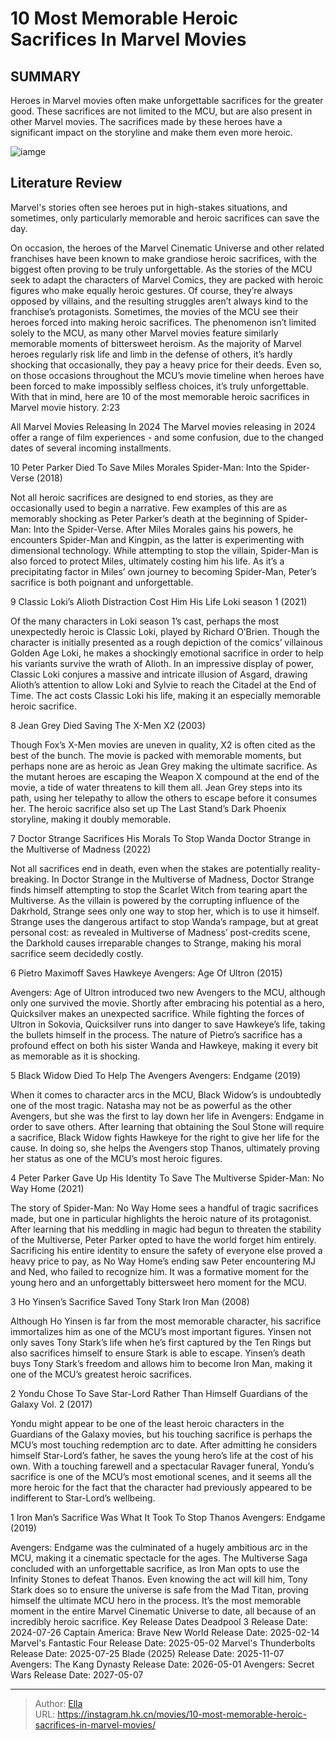 # 10 Most Memorable Heroic Sacrifices In Marvel Movies


## SUMMARY 


 Heroes in Marvel movies often make unforgettable sacrifices for the greater good. 
 These sacrifices are not limited to the MCU, but are also present in other Marvel movies. 
 The sacrifices made by these heroes have a significant impact on the storyline and make them even more heroic. 

![iamge](https://static1.srcdn.com/wordpress/wp-content/uploads/2024/01/marvel-movie-heroic-sacrifices.jpg)

## Literature Review

Marvel&#39;s stories often see heroes put in high-stakes situations, and sometimes, only particularly memorable and heroic sacrifices can save the day.




On occasion, the heroes of the Marvel Cinematic Universe and other related franchises have been known to make grandiose heroic sacrifices, with the biggest often proving to be truly unforgettable. As the stories of the MCU seek to adapt the characters of Marvel Comics, they are packed with heroic figures who make equally heroic gestures. Of course, they’re always opposed by villains, and the resulting struggles aren’t always kind to the franchise’s protagonists. Sometimes, the movies of the MCU see their heroes forced into making heroic sacrifices.
The phenomenon isn’t limited solely to the MCU, as many other Marvel movies feature similarly memorable moments of bittersweet heroism. As the majority of Marvel heroes regularly risk life and limb in the defense of others, it’s hardly shocking that occasionally, they pay a heavy price for their deeds. Even so, on those occasions throughout the MCU’s movie timeline when heroes have been forced to make impossibly selfless choices, it’s truly unforgettable. With that in mind, here are 10 of the most memorable heroic sacrifices in Marvel movie history.
 2:23                  
 
 All Marvel Movies Releasing In 2024 
The Marvel movies releasing in 2024 offer a range of film experiences - and some confusion, due to the changed dates of several incoming installments.












 








 10  Peter Parker Died To Save Miles Morales 
Spider-Man: Into the Spider-Verse (2018)
        

Not all heroic sacrifices are designed to end stories, as they are occasionally used to begin a narrative. Few examples of this are as memorably shocking as Peter Parker’s death at the beginning of Spider-Man: Into the Spider-Verse. After Miles Morales gains his powers, he encounters Spider-Man and Kingpin, as the latter is experimenting with dimensional technology. While attempting to stop the villain, Spider-Man is also forced to protect Miles, ultimately costing him his life. As it’s a precipitating factor in Miles’ own journey to becoming Spider-Man, Peter’s sacrifice is both poignant and unforgettable.





 9  Classic Loki’s Alioth Distraction Cost Him His Life 
Loki season 1 (2021)
        

Of the many characters in Loki season 1’s cast, perhaps the most unexpectedly heroic is Classic Loki, played by Richard O’Brien. Though the character is initially presented as a rough depiction of the comics’ villainous Golden Age Loki, he makes a shockingly emotional sacrifice in order to help his variants survive the wrath of Alioth. In an impressive display of power, Classic Loki conjures a massive and intricate illusion of Asgard, drawing Alioth’s attention to allow Loki and Sylvie to reach the Citadel at the End of Time. The act costs Classic Loki his life, making it an especially memorable heroic sacrifice.





 8  Jean Grey Died Saving The X-Men 
X2 (2003)
        

Though Fox’s X-Men movies are uneven in quality, X2 is often cited as the best of the bunch. The movie is packed with memorable moments, but perhaps none are as heroic as Jean Grey making the ultimate sacrifice. As the mutant heroes are escaping the Weapon X compound at the end of the movie, a tide of water threatens to kill them all. Jean Grey steps into its path, using her telepathy to allow the others to escape before it consumes her. The heroic sacrifice also set up The Last Stand’s Dark Phoenix storyline, making it doubly memorable.





 7  Doctor Strange Sacrifices His Morals To Stop Wanda 
Doctor Strange in the Multiverse of Madness (2022)


 







Not all sacrifices end in death, even when the stakes are potentially reality-breaking. In Doctor Strange in the Multiverse of Madness, Doctor Strange finds himself attempting to stop the Scarlet Witch from tearing apart the Multiverse. As the villain is powered by the corrupting influence of the Dakrhold, Strange sees only one way to stop her, which is to use it himself. Strange uses the dangerous artifact to stop Wanda’s rampage, but at great personal cost: as revealed in Multiverse of Madness’ post-credits scene, the Darkhold causes irreparable changes to Strange, making his moral sacrifice seem decidedly costly.





 6  Pietro Maximoff Saves Hawkeye 
Avengers: Age Of Ultron (2015)


 







Avengers: Age of Ultron introduced two new Avengers to the MCU, although only one survived the movie. Shortly after embracing his potential as a hero, Quicksilver makes an unexpected sacrifice. While fighting the forces of Ultron in Sokovia, Quicksilver runs into danger to save Hawkeye’s life, taking the bullets himself in the process. The nature of Pietro’s sacrifice has a profound effect on both his sister Wanda and Hawkeye, making it every bit as memorable as it is shocking.





 5  Black Widow Died To Help The Avengers 
Avengers: Endgame (2019)
        

When it comes to character arcs in the MCU, Black Widow’s is undoubtedly one of the most tragic. Natasha may not be as powerful as the other Avengers, but she was the first to lay down her life in Avengers: Endgame in order to save others. After learning that obtaining the Soul Stone will require a sacrifice, Black Widow fights Hawkeye for the right to give her life for the cause. In doing so, she helps the Avengers stop Thanos, ultimately proving her status as one of the MCU’s most heroic figures.





 4  Peter Parker Gave Up His Identity To Save The Multiverse 
Spider-Man: No Way Home (2021)
        

The story of Spider-Man: No Way Home sees a handful of tragic sacrifices made, but one in particular highlights the heroic nature of its protagonist. After learning that his meddling in magic had begun to threaten the stability of the Multiverse, Peter Parker opted to have the world forget him entirely. Sacrificing his entire identity to ensure the safety of everyone else proved a heavy price to pay, as No Way Home’s ending saw Peter encountering MJ and Ned, who failed to recognize him. It was a formative moment for the young hero and an unforgettably bittersweet hero moment for the MCU.





 3  Ho Yinsen’s Sacrifice Saved Tony Stark 
Iron Man (2008)
        

Although Ho Yinsen is far from the most memorable character, his sacrifice immortalizes him as one of the MCU’s most important figures. Yinsen not only saves Tony Stark’s life when he’s first captured by the Ten Rings but also sacrifices himself to ensure Stark is able to escape. Yinsen’s death buys Tony Stark’s freedom and allows him to become Iron Man, making it one of the MCU’s greatest heroic sacrifices.





 2  Yondu Chose To Save Star-Lord Rather Than Himself 
Guardians of the Galaxy Vol. 2 (2017)


 







Yondu might appear to be one of the least heroic characters in the Guardians of the Galaxy movies, but his touching sacrifice is perhaps the MCU’s most touching redemption arc to date. After admitting he considers himself Star-Lord’s father, he saves the young hero’s life at the cost of his own. With a touching farewell and a spectacular Ravager funeral, Yondu’s sacrifice is one of the MCU’s most emotional scenes, and it seems all the more heroic for the fact that the character had previously appeared to be indifferent to Star-Lord’s wellbeing.





 1  Iron Man’s Sacrifice Was What It Took To Stop Thanos 
Avengers: Endgame (2019)
        

Avengers: Endgame was the culminated of a hugely ambitious arc in the MCU, making it a cinematic spectacle for the ages. The Multiverse Saga concluded with an unforgettable sacrifice, as Iron Man opts to use the Infinity Stones to defeat Thanos. Even knowing the act will kill him, Tony Stark does so to ensure the universe is safe from the Mad Titan, proving himself the ultimate MCU hero in the process. It’s the most memorable moment in the entire Marvel Cinematic Universe to date, all because of an incredibly heroic sacrifice.
   Key Release Dates             Deadpool 3 Release Date: 2024-07-26                   Captain America: Brave New World Release Date: 2025-02-14                  Marvel&#39;s Fantastic Four Release Date: 2025-05-02                  Marvel&#39;s Thunderbolts Release Date: 2025-07-25                  Blade (2025) Release Date: 2025-11-07                  Avengers: The Kang Dynasty  Release Date: 2026-05-01                   Avengers: Secret Wars Release Date: 2027-05-07      

---

> Author: [Ella](https://instagram.hk.cn/)  
> URL: https://instagram.hk.cn/movies/10-most-memorable-heroic-sacrifices-in-marvel-movies/  

